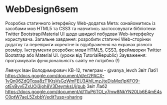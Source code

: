# WebDesign6sem
Розробка статичного інтерфейсу Web-додатка
Мета: ознайомитись із засобами мов HTML5 та CSS3 та навчитись застосовувати бібліотеки Twitter Bootstrap/Material UI щодо швидкої побудови Web-інтерфейсу користувача.
Загальне завдання: розробити статичні Web-сторінки додатку та перевірити коректне їх відображення на екранах різного розміру.
Інструменти розробки: мови HTML5, CSS3, фреймворки Twitter Bootstrap або Material UI. (уроки від TutorialRepublic)
Зауваження: програмувати функціональність сайту не потрібно (!)

Левчук Іван Володимирович КВ-12, телеграм - @vanya_levch
Звіт Лаб1 https://docs.google.com/document/d/e/2PACX-1vQn06ZdQTqsa8zT1KtsVsGzWmFEU3AhILmzJteDisMqt1pKFO9-otEvBvvEZxUOj3joh8V3DeymksUj/pub
Звіт Лаб2 https://docs.google.com/document/d/11uP6TOI_y7mw8NkYN20Lb6E4mE4sC0ptW7aeL5ZxbbY/edit?usp=sharing
